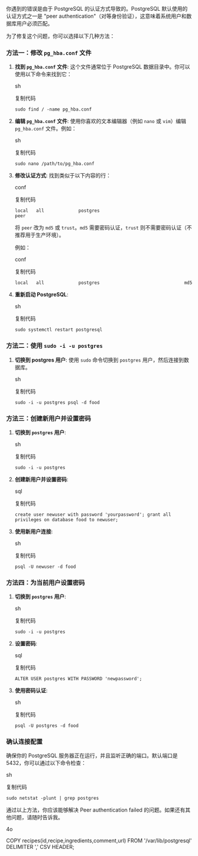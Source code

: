 你遇到的错误是由于 PostgreSQL 的认证方式导致的。PostgreSQL 默认使用的认证方式之一是 "peer authentication"（对等身份验证），这意味着系统用户和数据库用户必须匹配。

为了修复这个问题，你可以选择以下几种方法：

### 方法一：修改 `pg_hba.conf` 文件

1. **找到 `pg_hba.conf` 文件**: 这个文件通常位于 PostgreSQL 数据目录中。你可以使用以下命令来找到它：
    
    sh
    
    复制代码
    
    `sudo find / -name pg_hba.conf`
    
2. **编辑 `pg_hba.conf` 文件**: 使用你喜欢的文本编辑器（例如 `nano` 或 `vim`）编辑 `pg_hba.conf` 文件。例如：
    
    sh
    
    复制代码
    
    `sudo nano /path/to/pg_hba.conf`
    
3. **修改认证方式**: 找到类似于以下内容的行：
    
    conf
    
    复制代码
    
    `local   all             postgres                                peer`
    
    将 `peer` 改为 `md5` 或 `trust`。`md5` 需要密码认证，`trust` 则不需要密码认证（不推荐用于生产环境）。
    
    例如：
    
    conf
    
    复制代码
    
    `local   all             postgres                                md5`
    
4. **重新启动 PostgreSQL**:
    
    sh
    
    复制代码
    
    `sudo systemctl restart postgresql`
    

### 方法二：使用 `sudo -i -u postgres`

1. **切换到 postgres 用户**: 使用 `sudo` 命令切换到 `postgres` 用户，然后连接到数据库。
    
    sh
    
    复制代码
    
    `sudo -i -u postgres psql -d food`
    

### 方法三：创建新用户并设置密码

1. **切换到 `postgres` 用户**:
    
    sh
    
    复制代码
    
    `sudo -i -u postgres`
    
2. **创建新用户并设置密码**:
    
    sql
    
    复制代码
    
    `create user newuser with password 'yourpassword'; grant all privileges on database food to newuser;`
    
3. **使用新用户连接**:
    
    sh
    
    复制代码
    
    `psql -U newuser -d food`
    

### 方法四：为当前用户设置密码

1. **切换到 `postgres` 用户**:
    
    sh
    
    复制代码
    
    `sudo -i -u postgres`
    
2. **设置密码**:
    
    sql
    
    复制代码
    
    `ALTER USER postgres WITH PASSWORD 'newpassword';`
    
3. **使用密码认证**:
    
    sh
    
    复制代码
    
    `psql -U postgres -d food`
    

### 确认连接配置

确保你的 PostgreSQL 服务器正在运行，并且监听正确的端口。默认端口是 5432，你可以通过以下命令检查：

sh

复制代码

`sudo netstat -plunt | grep postgres`

通过以上方法，你应该能够解决 Peer authentication failed 的问题。如果还有其他问题，请随时告诉我。

4o

COPY recipes(id,recipe,ingredients,comment,url)
FROM '/var/lib/postgresql'
DELIMITER ','
CSV HEADER;
